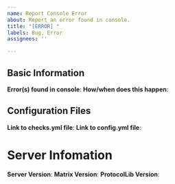 ```yaml
---
name: Report Console Error
about: Report an error found in console.
title: "[ERROR] "
labels: Bug, Error
assignees: ''

---
```


## Basic Information
**Error(s) found in console**: 
**How/when does this happen**: 

## Configuration Files
**Link to checks.yml file**: 
**Link to config.yml file**: 

# Server Infomation
**Server Version**: 
**Matrix Version**: 
**ProtocolLib Version**:
